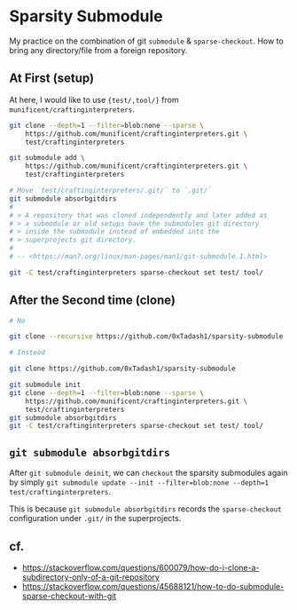 # Sparsity Submodule

My practice on the combination of git `submodule` & `sparse-checkout`.
How to bring any directory/file from a foreign repository.

## At First (setup)

At here, I would like to use `{test/,tool/}` from `munificent/craftinginterpreters`.

```sh
git clone --depth=1 --filter=blob:none --sparse \
	https://github.com/munificent/craftinginterpreters.git \
	test/craftinginterpreters

git submodule add \
	https://github.com/munificent/craftinginterpreters.git \
	test/craftinginterpreters

# Move `test/craftinginterpreters/.git/` to `.git/`
git submodule absorbgitdirs
#
# > A repository that was cloned independently and later added as
# > a submodule or old setups have the submodules git directory
# > inside the submodule instead of embedded into the
# > superprojects git directory.
#
# -- <https://man7.org/linux/man-pages/man1/git-submodule.1.html>

git -C test/craftinginterpreters sparse-checkout set test/ tool/
```

## After the Second time (clone)

```sh
# No

git clone --recursive https://github.com/0xTadash1/sparsity-submodule

# Instead

git clone https://github.com/0xTadash1/sparsity-submodule

git submodule init
git clone --depth=1 --filter=blob:none --sparse \
	https://github.com/munificent/craftinginterpreters.git \
	test/craftinginterpreters
git submodule absorbgitdirs
git -C test/craftinginterpreters sparse-checkout set test/ tool/
```

## `git submodule absorbgitdirs`

After `git submodule deinit`, we can `checkout` the sparsity submodules again by simply
`git submodule update --init --filter=blob:none --depth=1 test/craftinginterpreters`.

This is because `git submodule absorbgitdirs` records the `sparse-checkout` configuration
under `.git/` in the superprojects.

## cf.

- <https://stackoverflow.com/questions/600079/how-do-i-clone-a-subdirectory-only-of-a-git-repository>
- <https://stackoverflow.com/questions/45688121/how-to-do-submodule-sparse-checkout-with-git>
